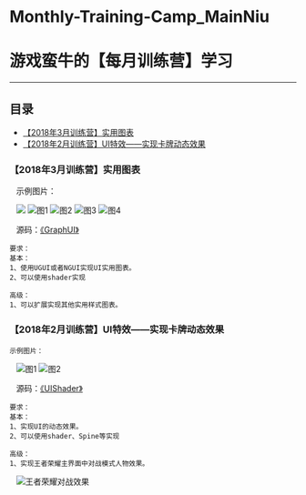 # Monthly-Training-Camp_MainNiu
游戏蛮牛的【每月训练营】学习
==
****
## 目录
* [【2018年3月训练营】实用图表](#【2018年3月训练营】实用图表)
* [【2018年2月训练营】UI特效——实现卡牌动态效果](#【2018年2月训练营】UI特效——实现卡牌动态效果)

### 【2018年3月训练营】实用图表
    示例图片：
    
    ![](http://img.manew.com/data/attachment/forum/201803/02/083153kv6vdt55ktttfhlt.png.thumb.jpg) ![图1](http://img.manew.com/data/attachment/forum/201803/02/083153ujw9uuyc1j1a1bx7.png.thumb.jpg) ![图2](http://img.manew.com/data/attachment/forum/201803/02/083154pm8oe4d8emj9bmmp.png.thumb.jpg) ![图3](http://img.manew.com/data/attachment/forum/201803/02/083154pwhdn8anxncwlkko.png.thumb.jpg) ![图4](http://img.manew.com/data/attachment/forum/201803/02/083154m122hg4ghb1200rg.png.thumb.jpg)
    
    源码：[《GraphUI》](https://github.com/lingbaoer/Monthly-Training-Camp_MainNiu/tree/master/GraphUI)
    
    要求：
    基本：
    1、使用UGUI或者NGUI实现UI实用图表。
    2、可以使用shader实现

    高级：
    1、可以扩展实现其他实用样式图表。
    
### 【2018年2月训练营】UI特效——实现卡牌动态效果
    示例图片：
    
    ![图1](http://img.manew.com/data/attachment/forum/201802/02/152117l5t83xlsphh38xhh.gif) ![图2](http://img.manew.com/data/attachment/forum/201802/02/152133qyomvxgo7ad77jgs.gif)
    
    源码：[《UIShader》](https://github.com/lingbaoer/Monthly-Training-Camp_MainNiu/tree/master/UIShader)
    
    要求：
    基本：
    1、实现UI的动态效果。
    2、可以使用shader、Spine等实现

    高级：
    1、实现王者荣耀主界面中对战模式人物效果。
    ![王者荣耀对战效果](http://img.manew.com/data/attachment/forum/201802/02/152400jq3qqq85c75qke95.gif)
    
